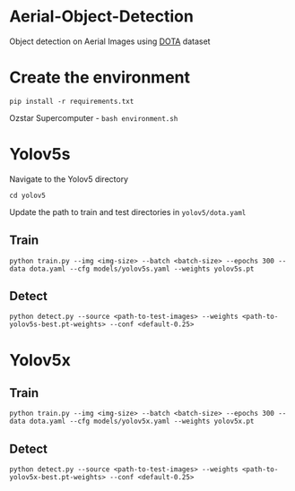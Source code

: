 # Aerial-Object-Detection

Object detection on Aerial Images using [DOTA](https://captain-whu.github.io/DOTA/index.html) dataset

# Create the environment

`pip install -r requirements.txt`

Ozstar Supercomputer - `bash environment.sh`

# Yolov5s

Navigate to the Yolov5 directory

`cd yolov5`

Update the path to train and test directories in `yolov5/dota.yaml`

## Train

`python train.py --img <img-size> --batch <batch-size> --epochs 300 --data dota.yaml --cfg models/yolov5s.yaml --weights yolov5s.pt`

## Detect

`python detect.py --source <path-to-test-images> --weights <path-to-yolov5s-best.pt-weights> --conf <default-0.25>`

# Yolov5x

## Train

`python train.py --img <img-size> --batch <batch-size> --epochs 300 --data dota.yaml --cfg models/yolov5x.yaml --weights yolov5x.pt`

## Detect

`python detect.py --source <path-to-test-images> --weights <path-to-yolov5x-best.pt-weights> --conf <default-0.25>`




